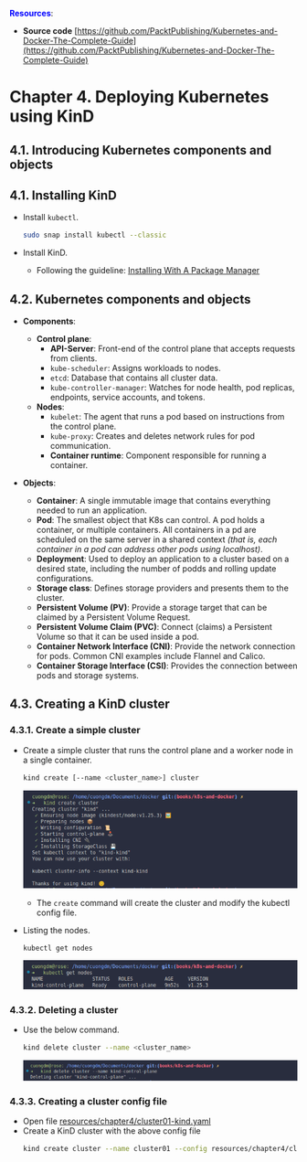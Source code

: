 **<font style="color:blue">Resources</font>**:
* **Source code** [https://github.com/PacktPublishing/Kubernetes-and-Docker-The-Complete-Guide](https://github.com/PacktPublishing/Kubernetes-and-Docker-The-Complete-Guide) 

# Chapter 4. Deploying Kubernetes using KinD
## 4.1. Introducing Kubernetes components and objects


## 4.1. Installing KinD
* Install `kubectl`.
  ```bash
  sudo snap install kubectl --classic
  ```

* Install KinD.
  * Following the guideline: [Installing With A Package Manager](https://kind.sigs.k8s.io/docs/user/quick-start/#installing-with-a-package-manager)
## 4.2. Kubernetes components and objects
* **Components**:
  * **Control plane**:
    * **API-Server**: Front-end of the control plane that accepts requests from clients.
    * `kube-scheduler`: Assigns workloads to nodes.
    * `etcd`: Database that contains all cluster data.
    * `kube-controller-manager`: Watches for node health, pod replicas, endpoints, service accounts, and tokens.
  * **Nodes**:
    * `kubelet`: The agent that runs a pod based on instructions from the control plane.
    * `kube-proxy`: Creates and deletes network rules for pod communication.
    * **Container runtime**: Component responsible for running a container.

* **Objects**:
  * **Container**: A single immutable image that contains everything needed to run an application.
  * **Pod**: The smallest object that K8s can control. A pod holds a container, or multiple containers. All containers in a pd are scheduled on the same server in a shared context _(that is, each container in a pod can address other pods using localhost)_.
  * **Deployment**: Used to deploy an application to a cluster based on a desired state, including the number of podds and rolling update configurations.
  * **Storage class**: Defines storage providers and presents them to the cluster.
  * **Persistent Volume (PV)**: Provide a storage target that can be claimed by a Persistent Volume Request.
  * **Persistent Volume Claim (PVC)**: Connect (claims) a Persistent Volume so that it can be used inside a pod.
  * **Container Network Interface (CNI)**: Provide the network connection for pods. Common CNI examples include Flannel and Calico.
  * **Container Storage Interface (CSI)**: Provides the connection between pods and storage systems.

## 4.3. Creating a KinD cluster
### 4.3.1. Create a simple cluster
* Create a simple cluster that runs the control plane and a worker node in a single container.
  ```bash
  kind create [--name <cluster_name>] cluster
  ```
  ![](./img/chap04/01.png)
  * The `create` command will create the cluster and modify the kubectl config file.

* Listing the nodes.
  ```bash
  kubectl get nodes
  ```
  ![](./img/chap04/02.png)

### 4.3.2. Deleting a cluster
* Use the below command.
  ```bash
  kind delete cluster --name <cluster_name>
  ```
  ![](./img/chap04/03.png)

### 4.3.3. Creating a cluster config file
* Open file [resources/chapter4/cluster01-kind.yaml](./resources/chapter4/cluster01-kind.yaml)
* Create a KinD cluster with the above config file
  ```bash
  kind create cluster --name cluster01 --config resources/chapter4/cluster01-kind.yaml
  ```